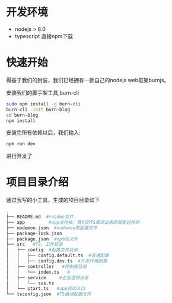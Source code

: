 开发环境
====
- nodejs > 8.0
- typescript 直接npm下载


快速开始
=====
得益于我们的封装，我们已经拥有一款自己的nodejs web框架burnjs。

安装我们的脚手架工具,burn-cli

```bash
sudo npm install -g burn-cli
burn-cli -init burn-blog
cd burn-blog
npm install
```
安装完所有依赖以后，我们输入:
```bash
npm run dev
```
进行开发了

项目目录介绍
====
通过我写的小工具，生成的项目目录如下

```bash
.
├── README.md  #readme文件
├── app         #app文件夹，我们的TS编译出来的就是这样的
├── nodemon.json  #nodemon的配置文件
├── package-lock.json
├── package.json  #npm包文件
├── src   #TS，工作目录
│   ├── config  #配置文件目录
│   │   ├── config.default.ts  #普通配置
│   │   ├── config.dev.ts  #开发环境配置
│   ├── controller   #控制器目录
│   │   └── index.ts   #
│   ├── service     #业务逻辑目录
│   │   └── svs.ts
│   └── start.ts   #app启动入口
└── tsconfig.json  #TS编译配置文件
```